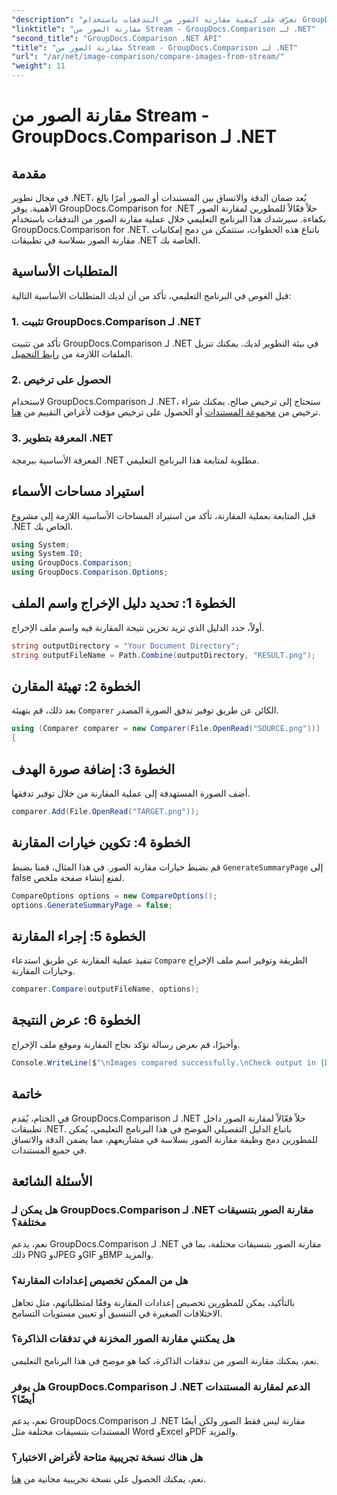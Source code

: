 ```yaml
---
"description": "تعرّف على كيفية مقارنة الصور من التدفقات باستخدام GroupDocs.Comparison لـ .NET. دليل خطوة بخطوة للتكامل السلس مع تطبيقات .NET."
"linktitle": "مقارنة الصور من Stream - GroupDocs.Comparison لـ .NET"
"second_title": "GroupDocs.Comparison .NET API"
"title": "مقارنة الصور من Stream - GroupDocs.Comparison لـ .NET"
"url": "/ar/net/image-comparison/compare-images-from-stream/"
"weight": 11
---
```


# مقارنة الصور من Stream - GroupDocs.Comparison لـ .NET

## مقدمة
في مجال تطوير .NET، يُعد ضمان الدقة والاتساق بين المستندات أو الصور أمرًا بالغ الأهمية. يوفر GroupDocs.Comparison for .NET حلاً فعّالاً للمطورين لمقارنة الصور بكفاءة. سيرشدك هذا البرنامج التعليمي خلال عملية مقارنة الصور من التدفقات باستخدام GroupDocs.Comparison for .NET. باتباع هذه الخطوات، ستتمكن من دمج إمكانيات مقارنة الصور بسلاسة في تطبيقات .NET الخاصة بك.
## المتطلبات الأساسية
قبل الغوص في البرنامج التعليمي، تأكد من أن لديك المتطلبات الأساسية التالية:
### 1. تثبيت GroupDocs.Comparison لـ .NET
تأكد من تثبيت GroupDocs.Comparison لـ .NET في بيئة التطوير لديك. يمكنك تنزيل الملفات اللازمة من [رابط التحميل](https://releases.groupdocs.com/comparison/net/).
### 2. الحصول على ترخيص
لاستخدام GroupDocs.Comparison لـ .NET، ستحتاج إلى ترخيص صالح. يمكنك شراء ترخيص من [مجموعة المستندات](https://purchase.groupdocs.com/buy) أو الحصول على ترخيص مؤقت لأغراض التقييم من [هنا](https://purchase.groupdocs.com/temporary-license/).
### 3. المعرفة بتطوير .NET
المعرفة الأساسية ببرمجة .NET مطلوبة لمتابعة هذا البرنامج التعليمي.

## استيراد مساحات الأسماء
قبل المتابعة بعملية المقارنة، تأكد من استيراد المساحات الأساسية اللازمة إلى مشروع .NET الخاص بك. 
```csharp
using System;
using System.IO;
using GroupDocs.Comparison;
using GroupDocs.Comparison.Options;
```
## الخطوة 1: تحديد دليل الإخراج واسم الملف
أولاً، حدد الدليل الذي تريد تخزين نتيجة المقارنة فيه واسم ملف الإخراج.
```csharp
string outputDirectory = "Your Document Directory";
string outputFileName = Path.Combine(outputDirectory, "RESULT.png");
```
## الخطوة 2: تهيئة المقارن
بعد ذلك، قم بتهيئة `Comparer` الكائن عن طريق توفير تدفق الصورة المصدر.
```csharp
using (Comparer comparer = new Comparer(File.OpenRead("SOURCE.png")))
{
```
## الخطوة 3: إضافة صورة الهدف
أضف الصورة المستهدفة إلى عملية المقارنة من خلال توفير تدفقها.
```csharp
comparer.Add(File.OpenRead("TARGET.png"));
```
## الخطوة 4: تكوين خيارات المقارنة
قم بضبط خيارات مقارنة الصور. في هذا المثال، قمنا بضبط `GenerateSummaryPage` إلى false لمنع إنشاء صفحة ملخص.
```csharp
CompareOptions options = new CompareOptions();
options.GenerateSummaryPage = false;
```
## الخطوة 5: إجراء المقارنة
تنفيذ عملية المقارنة عن طريق استدعاء `Compare` الطريقة وتوفير اسم ملف الإخراج وخيارات المقارنة.
```csharp
comparer.Compare(outputFileName, options);
```
## الخطوة 6: عرض النتيجة
وأخيرًا، قم بعرض رسالة تؤكد نجاح المقارنة وموقع ملف الإخراج.
```csharp
Console.WriteLine($"\nImages compared successfully.\nCheck output in {Directory.GetCurrentDirectory()}.");
```

## خاتمة
في الختام، يُقدم GroupDocs.Comparison لـ .NET حلاً فعّالاً لمقارنة الصور داخل تطبيقات .NET. باتباع الدليل التفصيلي الموضح في هذا البرنامج التعليمي، يُمكن للمطورين دمج وظيفة مقارنة الصور بسلاسة في مشاريعهم، مما يضمن الدقة والاتساق في جميع المستندات.
## الأسئلة الشائعة
### هل يمكن لـ GroupDocs.Comparison لـ .NET مقارنة الصور بتنسيقات مختلفة؟
نعم، يدعم GroupDocs.Comparison لـ .NET مقارنة الصور بتنسيقات مختلفة، بما في ذلك PNG وJPEG وGIF وBMP والمزيد.
### هل من الممكن تخصيص إعدادات المقارنة؟
بالتأكيد، يمكن للمطورين تخصيص إعدادات المقارنة وفقًا لمتطلباتهم، مثل تجاهل الاختلافات الصغيرة في التنسيق أو تعيين مستويات التسامح.
### هل يمكنني مقارنة الصور المخزنة في تدفقات الذاكرة؟
نعم، يمكنك مقارنة الصور من تدفقات الذاكرة، كما هو موضح في هذا البرنامج التعليمي.
### هل يوفر GroupDocs.Comparison لـ .NET الدعم لمقارنة المستندات أيضًا؟
نعم، يدعم GroupDocs.Comparison لـ .NET مقارنة ليس فقط الصور ولكن أيضًا المستندات بتنسيقات مختلفة مثل Word وExcel وPDF والمزيد.
### هل هناك نسخة تجريبية متاحة لأغراض الاختبار؟
نعم، يمكنك الحصول على نسخة تجريبية مجانية من [هنا](https://releases.groupdocs.com/).